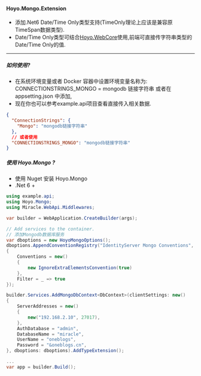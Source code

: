 #### Hoyo.Mongo.Extension


- 添加.Net6 Date/Time Only类型支持(TimeOnly理论上应该是兼容原TimeSpan数据类型).
- Date/Time Only类型可结合[Hoyo.WebCore](https://github.com/joesdu/Hoyo.WebCore)使用,前端可直接传字符串类型的Date/Time Only的值.
---

##### 如何使用?

- 在系统环境变量或者 Docker 容器中设置环境变量名称为: CONNECTIONSTRINGS_MONGO = mongodb 链接字符串 或者在 appsetting.json 中添加,
- 现在你也可以参考example.api项目查看直接传入相关数据.

```json
{
  "ConnectionStrings": {
    "Mongo": "mongodb链接字符串"
  },
  // 或者使用
  "CONNECTIONSTRINGS_MONGO": "mongodb链接字符串"
}
```

##### 使用 Hoyo.Mongo ?

- 使用 Nuget 安装 Hoyo.Mongo
- .Net 6 +

```csharp
using example.api;
using Hoyo.Mongo;
using Miracle.WebApi.Middlewares;

var builder = WebApplication.CreateBuilder(args);

// Add services to the container.
// 添加Mongodb数据库服务
var dboptions = new HoyoMongoOptions();
dboptions.AppendConventionRegistry("IdentityServer Mongo Conventions", new()
{
    Conventions = new()
    {
        new IgnoreExtraElementsConvention(true)
    },
    Filter = _ => true
});

builder.Services.AddMongoDbContext<DbContext>(clientSettings: new()
{
    ServerAddresses = new()
    {
        new("192.168.2.10", 27017),
    },
    AuthDatabase = "admin",
    DatabaseName = "miracle",
    UserName = "oneblogs",
    Password = "&oneblogs.cn",
}, dboptions: dboptions).AddTypeExtension();

...
var app = builder.Build();
```